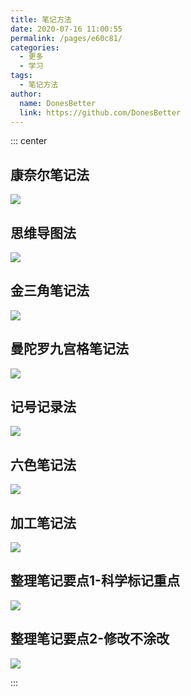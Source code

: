 ```yaml
---
title: 笔记方法
date: 2020-07-16 11:00:55
permalink: /pages/e60c81/
categories: 
  - 更多
  - 学习
tags: 
  - 笔记方法
author: 
  name: DonesBetter
  link: https://github.com/DonesBetter
---
```


::: center

## 康奈尔笔记法
![](https://cdn.jsdelivr.net/gh/DonesBetter/image_store/blog/20200716105752.jpg)

## 思维导图法
![](https://cdn.jsdelivr.net/gh/DonesBetter/image_store/blog/20200716105747.jpg)

## 金三角笔记法
![](https://cdn.jsdelivr.net/gh/DonesBetter/image_store/blog/20200716105753.jpg)

## 曼陀罗九宫格笔记法
![](https://cdn.jsdelivr.net/gh/DonesBetter/image_store/blog/20200716105748.jpg)

## 记号记录法
![](https://cdn.jsdelivr.net/gh/DonesBetter/image_store/blog/20200716105749.jpg)

## 六色笔记法
![](https://cdn.jsdelivr.net/gh/DonesBetter/image_store/blog/20200716105750.jpg)

## 加工笔记法
![](https://cdn.jsdelivr.net/gh/DonesBetter/image_store/blog/20200716105751.jpg)

## 整理笔记要点1-科学标记重点
![](https://cdn.jsdelivr.net/gh/DonesBetter/image_store/blog/20200716105746.jpg)

## 整理笔记要点2-修改不涂改
![](https://cdn.jsdelivr.net/gh/DonesBetter/image_store/blog/20200716105745.jpg)

:::